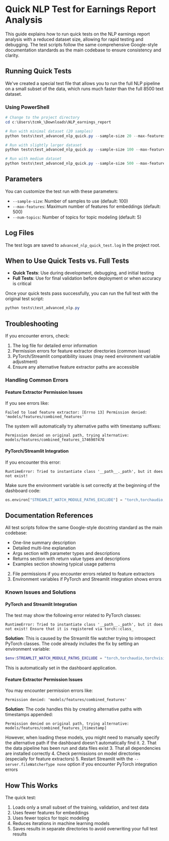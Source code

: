 # Quick NLP Test for Earnings Report Analysis

This guide explains how to run quick tests on the NLP earnings report analysis with a reduced dataset size, allowing for rapid testing and debugging. The test scripts follow the same comprehensive Google-style documentation standards as the main codebase to ensure consistency and clarity.

## Running Quick Tests

We've created a special test file that allows you to run the full NLP pipeline on a small subset of the data, which runs much faster than the full 8500 text dataset.

### Using PowerShell

```powershell
# Change to the project directory
cd c:\Users\tcmk_\Downloads\NLP_earnings_report

# Run with minimal dataset (20 samples)
python tests\test_advanced_nlp_quick.py --sample-size 20 --max-features 100 --num-topics 2

# Run with slightly larger dataset
python tests\test_advanced_nlp_quick.py --sample-size 100 --max-features 500 --num-topics 5

# Run with medium dataset
python tests\test_advanced_nlp_quick.py --sample-size 500 --max-features 1000 --num-topics 10
```

## Parameters

You can customize the test run with these parameters:

- `--sample-size`: Number of samples to use (default: 100)
- `--max-features`: Maximum number of features for embeddings (default: 500)
- `--num-topics`: Number of topics for topic modeling (default: 5)

## Log Files

The test logs are saved to `advanced_nlp_quick_test.log` in the project root.

## When to Use Quick Tests vs. Full Tests

- **Quick Tests**: Use during development, debugging, and initial testing
- **Full Tests**: Use for final validation before deployment or when accuracy is critical

Once your quick tests pass successfully, you can run the full test with the original test script:

```powershell
python tests\test_advanced_nlp.py
```

## Troubleshooting

If you encounter errors, check:
1. The log file for detailed error information
2. Permission errors for feature extractor directories (common issue)
3. PyTorch/Streamlit compatibility issues (may need environment variable adjustment)
4. Ensure any alternative feature extractor paths are accessible

### Handling Common Errors

#### Feature Extractor Permission Issues

If you see errors like:
```
Failed to load feature extractor: [Errno 13] Permission denied: 'models/features/combined_features'
```

The system will automatically try alternative paths with timestamp suffixes:
```
Permission denied on original path, trying alternative: models/features/combined_features_1746907478
```

#### PyTorch/Streamlit Integration

If you encounter this error:
```
RuntimeError: Tried to instantiate class '__path__._path', but it does not exist!
```

Make sure the environment variable is set correctly at the beginning of the dashboard code:
```python
os.environ["STREAMLIT_WATCH_MODULE_PATHS_EXCLUDE"] = "torch,torchaudio,torchvision,pytorch_pretrained_bert,transformers"
```

## Documentation References

All test scripts follow the same Google-style docstring standard as the main codebase:
- One-line summary description
- Detailed multi-line explanation
- Args section with parameter types and descriptions
- Returns section with return value types and descriptions
- Examples section showing typical usage patterns
2. File permissions if you encounter errors related to feature extractors
3. Environment variables if PyTorch and Streamlit integration shows errors

### Known Issues and Solutions

#### PyTorch and Streamlit Integration

The test may show the following error related to PyTorch classes:
```
RuntimeError: Tried to instantiate class '__path__._path', but it does not exist! Ensure that it is registered via torch::class_
```

**Solution**: This is caused by the Streamlit file watcher trying to introspect PyTorch classes. The code already includes the fix by setting an environment variable:

```powershell
$env:STREAMLIT_WATCH_MODULE_PATHS_EXCLUDE = "torch,torchaudio,torchvision,pytorch_pretrained_bert,transformers"
```

This is automatically set in the dashboard application.

#### Feature Extractor Permission Issues

You may encounter permission errors like:
```
Permission denied: 'models/features/combined_features'
```

**Solution**: The code handles this by creating alternative paths with timestamps appended:
```
Permission denied on original path, trying alternative: models/features/combined_features_[timestamp]
```

However, when loading these models, you might need to manually specify the alternative path if the dashboard doesn't automatically find it.
2. That the data pipeline has been run and data files exist
3. That all dependencies are installed correctly
4. Check permissions on model directories (especially for feature extractors)
5. Restart Streamlit with the `--server.fileWatcherType none` option if you encounter PyTorch integration errors

## How This Works

The quick test:
1. Loads only a small subset of the training, validation, and test data
2. Uses fewer features for embeddings
3. Uses fewer topics for topic modeling
4. Reduces iterations in machine learning models
5. Saves results in separate directories to avoid overwriting your full test results

